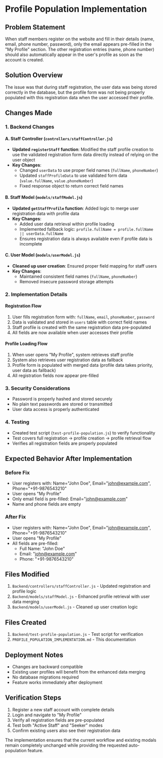 # Profile Population Implementation

## Problem Statement
When staff members register on the website and fill in their details (name, email, phone number, password), only the email appears pre-filled in the "My Profile" section. The other registration entries (name, phone number) should also automatically appear in the user's profile as soon as the account is created.

## Solution Overview
The issue was that during staff registration, the user data was being stored correctly in the database, but the profile form was not being properly populated with this registration data when the user accessed their profile.

## Changes Made

### 1. Backend Changes

#### A. Staff Controller (`controllers/staffController.js`)
- **Updated `registerStaff` function**: Modified the staff profile creation to use the validated registration form data directly instead of relying on the user object
- **Key Changes**:
  - Changed `userData` to use proper field names (`fullName`, `phoneNumber`)
  - Updated `staffProfileData` to use validated form data (`value.fullName`, `value.phoneNumber`)
  - Fixed response object to return correct field names

#### B. Staff Model (`models/staffModel.js`)
- **Updated `getStaffProfile` function**: Added logic to merge user registration data with profile data
- **Key Changes**:
  - Added user data retrieval within profile loading
  - Implemented fallback logic: `profile.fullName = profile.fullName || userData.fullName`
  - Ensures registration data is always available even if profile data is incomplete

#### C. User Model (`models/userModel.js`)
- **Cleaned up user creation**: Ensured proper field mapping for staff users
- **Key Changes**:
  - Maintained consistent field names (`fullName`, `phoneNumber`)
  - Removed insecure password storage attempts

### 2. Implementation Details

#### Registration Flow
1. User fills registration form with: `fullName`, `email`, `phoneNumber`, `password`
2. Data is validated and stored in `users` table with correct field names
3. Staff profile is created with the same registration data pre-populated
4. All fields are now available when user accesses their profile

#### Profile Loading Flow
1. When user opens "My Profile", system retrieves staff profile
2. System also retrieves user registration data as fallback
3. Profile form is populated with merged data (profile data takes priority, user data as fallback)
4. All registration fields now appear pre-filled

### 3. Security Considerations
- Password is properly hashed and stored securely
- No plain text passwords are stored or transmitted
- User data access is properly authenticated

### 4. Testing
- Created test script (`test-profile-population.js`) to verify functionality
- Test covers full registration → profile creation → profile retrieval flow
- Verifies all registration fields are properly populated

## Expected Behavior After Implementation

### Before Fix
- User registers with: Name="John Doe", Email="john@example.com", Phone="+91-9876543210"
- User opens "My Profile"
- Only email field is pre-filled: Email="john@example.com"
- Name and phone fields are empty

### After Fix
- User registers with: Name="John Doe", Email="john@example.com", Phone="+91-9876543210"
- User opens "My Profile"
- All fields are pre-filled:
  - Full Name: "John Doe"
  - Email: "john@example.com"
  - Phone: "+91-9876543210"

## Files Modified
1. `Backend/controllers/staffController.js` - Updated registration and profile logic
2. `Backend/models/staffModel.js` - Enhanced profile retrieval with user data merging
3. `Backend/models/userModel.js` - Cleaned up user creation logic

## Files Created
1. `Backend/test-profile-population.js` - Test script for verification
2. `PROFILE_POPULATION_IMPLEMENTATION.md` - This documentation

## Deployment Notes
- Changes are backward compatible
- Existing user profiles will benefit from the enhanced data merging
- No database migrations required
- Feature works immediately after deployment

## Verification Steps
1. Register a new staff account with complete details
2. Login and navigate to "My Profile"
3. Verify all registration fields are pre-populated
4. Test both "Active Staff" and "Seeker" modes
5. Confirm existing users also see their registration data

The implementation ensures that the current workflow and existing modals remain completely unchanged while providing the requested auto-population feature.